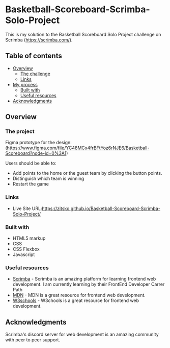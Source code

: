 # Basketball-Scoreboard-Scrimba-Solo-Project

This is my solution to the Basketball Scoreboard Solo Project challenge on Scrimba (https://scrimba.com/).


## Table of contents

- [Overview](#overview)
  - [The challenge](#the-challenge)
  - [Links](#links)
- [My process](#my-process)
  - [Built with](#built-with)
  - [Useful resources](#useful-resources)
- [Acknowledgments](#acknowledgments)

## Overview

### The project
Figma prototype for the design: (https://www.figma.com/file/YC48MCx4frBFtYoz6rNJE6/Basketball-Scoreboard?node-id=0%3A1)

Users should be able to:

- Add points to the home or the guest team by clicking the button points. 
- Distinguish which team is winning
- Restart the game 

### Links

- Live Site URL:https://zitsko.github.io/Basketball-Scoreboard-Scrimba-Solo-Project/

### Built with

- HTML5 markup
- CSS 
- CSS Flexbox
- Javascript

### Useful resources

- [Scrimba](https://scrimba.com/) - Scrimba is an amazing platform for learning frontend web development. I am currently learning by their FrontEnd Developer Carrer Path
- [MDN](https://developer.mozilla.org/en-US/) - MDN is a great resource for frontend web development.
- [W3schools](https://www.w3schools.com/) - W3chools is a great resource for frontend web development.


## Acknowledgments
Scrimba's discord server for web development is an amazing community with peer to peer support.


